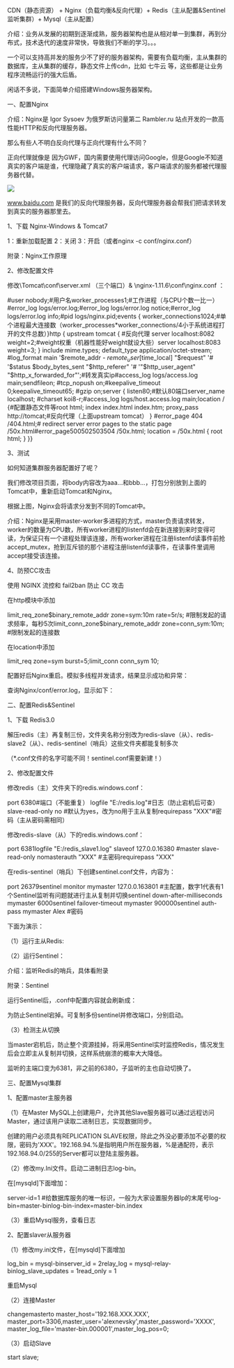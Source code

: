 CDN（静态资源） + Nginx（负载均衡&反向代理）+ Redis（主从配置&Sentinel监听集群）+ Mysql（主从配置）

介绍：业务从发展的初期到逐渐成熟，服务器架构也是从相对单一到集群，再到分布式，技术迭代的速度非常快，导致我们不断的学习。。。

一个可以支持高并发的服务少不了好的服务器架构，需要有负载均衡，主从集群的数据库，主从集群的缓存，静态文件上传cdn，比如 七牛云 等，这些都是让业务程序流畅运行的强大后盾。

闲话不多说，下面简单介绍搭建Windows服务器架构。

一、配置Nginx

介绍：Nginx是 Igor Sysoev 为俄罗斯访问量第二 Rambler.ru 站点开发的一款高性能HTTP和反向代理服务器。

那么有些人不明白反向代理与正向代理有什么不同？

正向代理就像是 因为GWF，国内需要使用代理访问Google，但是Google不知道真实的客户端是谁，代理隐藏了真实的客户端请求，客户端请求的服务都被代理服务器代替。

![](https://gitee.com/hxc8/images7/raw/master/img/202407190801242.jpg)

www.baidu.com 是我们的反向代理服务器，反向代理服务器会帮我们把请求转发到真实的服务器那里去。

1、下载 Nginx-Windows & Tomcat7

1：重新加载配置 2：关闭 3：开启（或者nginx -c conf/nginx.conf）

附录：Nginx工作原理

2、修改配置文件

修改\Tomcat\conf\server.xml （三个端口）& \nginx-1.11.6\conf\nginx.conf ：

#user  nobody;#用户名worker_processes1;#工作进程（与CPU个数一比一）#error_log  logs/error.log;#error_log  logs/error.log  notice;#error_log  logs/error.log  info;#pid        logs/nginx.pid;events {    worker_connections1024;#单个进程最大连接数（worker_processes*worker_connections/4小于系统进程打开的文件总数）}http {      upstream tomcat  { #反向代理 server localhost:8082 weight=2;#weight权重（机器性能好weight就设大些）server localhost:8083 weight=3;          }     include       mime.types;    default_type  application/octet-stream;    #log_format  main  '$remote_addr - $remote_user [$time_local] "$request" '#                  '$status $body_bytes_sent "$http_referer" '#                  '"$http_user_agent" "$http_x_forwarded_for"';#转发真实ip#access_log  logs/access.log  main;sendfileon;    #tcp_nopush     on;#keepalive_timeout  0;keepalive_timeout65;    #gzip  on;server {        listen80;#默认80端口server_name  localhost;        #charset koi8-r;#access_log  logs/host.access.log  main;location / {#配置静态文件等root   html;            index  index.html index.htm;            proxy_pass http://tomcat;#反向代理（上面upstream tomcat）        }        #error_page  404              /404.html;# redirect server error pages to the static page /50x.html#error_page500502503504  /50x.html;        location = /50x.html {            root   html;        }    }}

3、测试

如何知道集群服务器配置好了呢？

我们修改项目页面，将body内容改为aaa...和bbb...，打包分别放到上面的Tomcat中，重新启动Tomcat和Nginx。



根据上图，Nginx会将请求分发到不同的Tomcat中。

介绍：Nginx是采用master-worker多进程的方式，master负责请求转发，worker的数量为CPU数，所有worker进程的listenfd会在新连接到来时变得可读，为保证只有一个进程处理该连接，所有worker进程在注册listenfd读事件前抢accept_mutex，抢到互斥锁的那个进程注册listenfd读事件，在读事件里调用accept接受该连接。

4、防预CC攻击

使用 NGINX 流控和 fail2ban 防止 CC 攻击

在http模块中添加

limit_req_zone$binary_remote_addr zone=sym:10m rate=5r/s;   #限制发起的请求频率，每秒5次limit_conn_zone$binary_remote_addr zone=conn_sym:10m;       #限制发起的连接数

在location中添加

limit_req zone=sym burst=5;limit_conn conn_sym 10;

配置好后Nginx重启。模拟多线程并发请求，结果显示成功和异常：

查询Nginx/conf/error.log，显示如下：

二、配置Redis&Sentinel

1、下载 Redis3.0

解压redis（主）再复制三份，文件夹名称分别改为redis-slave（从）、redis-slave2（从）、redis-sentinel（哨兵）这些文件夹都能复制多次

（*.conf文件的名字可能不同！sentinel.conf需要新建！）

2、修改配置文件

修改redis（主）文件夹下的redis.windows.conf：

port 6380#端口（不能重复） logfile "E:/redis.log"#日志（防止宕机后可查）slave-read-only no                 #默认为yes，改为no用于主从复制requirepass "XXX"#密码（主从密码需相同）

修改redis-slave（从）下的redis.windows.conf：

port 6381logfile "E:/redis_slave1.log"        slaveof 127.0.0.16380              #master     slave-read-only nomasterauth "XXX"                    #主密码requirepass "XXX"

在redis-sentinel（哨兵）下创建sentinel.conf文件，内容为：

port 26379sentinel monitor mymaster 127.0.0.163801          #主配置，数字1代表有1个Sentinel监听有问题就进行主从复制并切换sentinel down-after-milliseconds mymaster 6000sentinel failover-timeout mymaster 900000sentinel auth-pass mymaster Alex                    #密码

下面为演示：

（1）运行主从Redis:





（2）运行Sentinel：

介绍：监听Redis的哨兵，具体看附录

附录：Sentinel



运行Sentinel后，.conf中配置内容就会刷新成：



为防止Sentinel宕掉。可复制多份sentinel并修改端口，分别启动。

（3）检测主从切换

当master宕机后，防止整个资源挂掉，将采用Sentinel实时监控Redis，情况发生后会立即主从复制并切换，这样系统崩溃的概率大大降低。





监听的主端口变为6381，非之前的6380，子监听的主也自动切换了。

三、配置Mysql集群

1、配置master主服务器

（1）在Master MySQL上创建用户，允许其他Slave服务器可以通过远程访问Master，通过该用户读取二进制日志，实现数据同步。



创建的用户必须具有REPLICATION SLAVE权限，除此之外没必要添加不必要的权限，密码为'XXX'。192.168.94.%是指明用户所在服务器，%是通配符，表示192.168.94.0/255的Server都可以登陆主服务器。

（2）修改my.Ini文件。启动二进制日志log-bin。

在[mysqld]下面增加：

server-id=1                       #给数据库服务的唯一标识，一般为大家设置服务器Ip的末尾号log-bin=master-binlog-bin-index=master-bin.index

（3）重启Mysql服务，查看日志

2、配置slaver从服务器

（1）修改my.ini文件，在[mysqld]下面增加

log_bin           = mysql-binserver_id         = 2relay_log         = mysql-relay-binlog_slave_updates = 1read_only         = 1

重启Mysql

（2）连接Master

changemasterto master_host='192.168.XXX.XXX', master_port=3306,master_user='alexnevsky',master_password='XXXX', master_log_file='master-bin.000001',master_log_pos=0;

（3）启动Slave

start slave;